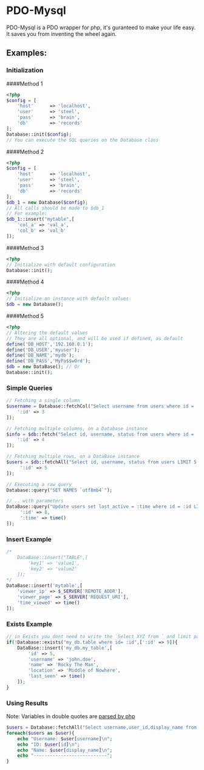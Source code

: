 PDO-Mysql
===========
PDO-Mysql is a PDO wrapper for php, it's guranteed to make your life easy. It saves you from inventing the wheel again.
## Examples:

### Initialization

####Method 1
```php
<?php
$config = [
    'host'      => 'localhost',
    'user'      => 'steel',
    'pass'      => 'brain',
    'db'        => 'records'
];
Database::init($config);
// You can execute the SQL queries on the Database class
```

####Method 2

```php
<?php
$config = [
    'host'      => 'localhost',
    'user'      => 'steel',
    'pass'      => 'brain',
    'db'        => 'records'
];
$db_1 = new Database($config);
// All calls should be made to $db_1
// For example:
$db_1::insert("mytable",[
    'col_a' => 'val_a',
    'col_b' => 'val_b'
]);
```

####Method 3
```php
<?php
// Initialize with default configuration
Database::init();
```

####Method 4
```php
<?php
// Initialize an instance with default values
$db = new Database();
```

####Method 5
```php
<?php
// Altering the default values
// They are all optional, and will be used if defined, as default
define('DB_HOST','192.168.0.1');
define('DB_USER','myuser');
define('DB_NAME','mydb');
define('DB_PASS','MyPa$$wOrd');
$db = new DataBase(); // Or
Database::init();
```

### Simple Queries
```php
// Fetching a single column
$username = Database::fetchCol("Select username from users where id = :id LIMIT 1",[
    ':id' => 3
]);

// Fetching multiple columns, on a Database instance
$info = $db::fetch("Select id, username, status from users where id = :id LIMIT 1",[
    ':id' => 4
]);

// Fetching multiple rows, on a DataBase instance
$users = $db::fetchAll("Select id, username, status from users LIMIT 5 ORDER by id DESC",[
     ':id' => 5
]);

// Executing a raw query
Database::query("SET NAMES `utf8mb4`");

// .. with parameters
DataBase::query("Update users set last_active = :time where id = :id LIMIT 1",[
     ':id' => 8,
     ':time' => time()
]);
```
### Insert Example
```php
/*
    DataBase::insert("TABLE",[
        'key1' => 'value1',
        'key2' => 'value2'
    ]);
*/
DataBase::insert('mytable',[
    'viewer_ip' => $_SERVER['REMOTE_ADDR'],
    'viewer_page' => $_SERVER['REQUEST_URI'],
    'time_viewed' => time()
]);
```
### Exists Example
```php
// in Exists you dont need to write the `Select XYZ from ` and limit part
if(!Database::exists("my_db.table where id= :id",[':id' => 9]){
    DataBase::insert('my_db.my_table',[
        'id' => 5,
        'username' => 'john.doe',
        'name' => 'Rocky The Man',
        'location' => 'Middle of Nowhere',
        'last_seen' => time()
    ]);
}
```
### Using Results
Note: Variables in double quotes are [parsed by php][1]
```php
$users = Database::fetchAll("Select username,user_id,display_name from users");
foreach($users as $user){
    echo "Username: $user[username]\n";
    echo "ID: $user[id]\n";
    echo "Name: $user[display_name]\n";
    echo "---------------------------";
}
```

[1]:http://php.net/manual/en/language.types.string.php
